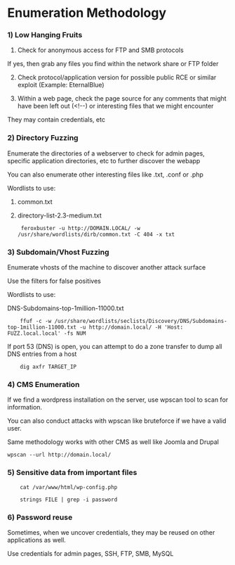 # Enumeration Methodology

### 1) Low Hanging Fruits

1) Check for anonymous access for FTP and SMB protocols

If yes, then grab any files you find within the network share or FTP folder

2) Check protocol/application version for possible public RCE or similar exploit (Example: EternalBlue)

3) Within a web page, check the page source for any comments that might have been left out (<!--) or interesting files that we might encounter

They may contain credentials, etc

### 2) Directory Fuzzing

Enumerate the directories of a webserver to check for admin pages, specific application directories, etc to further discover the webapp

You can also enumerate other interesting files like .txt, .conf or .php 

Wordlists to use: 

1) common.txt

2) directory-list-2.3-medium.txt

        feroxbuster -u http://DOMAIN.LOCAL/ -w /usr/share/wordlists/dirb/common.txt -C 404 -x txt

### 3) Subdomain/Vhost Fuzzing

Enumerate vhosts of the machine to discover another attack surface

Use the filters for false positives

Wordlists to use:

DNS-Subdomains-top-1million-11000.txt

        ffuf -c -w /usr/share/wordlists/seclists/Discovery/DNS/Subdomains-top-1million-11000.txt -u http://domain.local/ -H 'Host: FUZZ.local.local' -fs NUM

If port 53 (DNS) is open, you can attempt to do a zone transfer to dump all DNS entries from a host

        dig axfr TARGET_IP

### 4) CMS Enumeration

If we find a wordpress installation on the server, use wpscan tool to scan for information.

You can also conduct attacks with wpscan like bruteforce if we have a valid user.

Same methodology works with other CMS as well like Joomla and Drupal

    wpscan --url http://domain.local/

### 5) Sensitive data from important files

        cat /var/www/html/wp-config.php

        strings FILE | grep -i password

### 6) Password reuse

Sometimes, when we uncover credentials, they may be reused on other applications as well.

Use credentials for admin pages, SSH, FTP, SMB, MySQL
